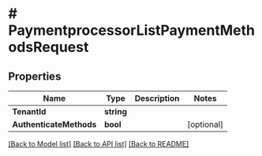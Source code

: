 # # PaymentprocessorListPaymentMethodsRequest


## Properties 


Name | Type | Description | Notes
------------ | ------------- | ------------- | -------------
**TenantId**| **string** |   |
**AuthenticateMethods**| **bool** |   | [optional]


[[Back to Model list]](../../README.md#models) [[Back to API list]](../../README.md#endpoints) [[Back to README]](../../README.md)

